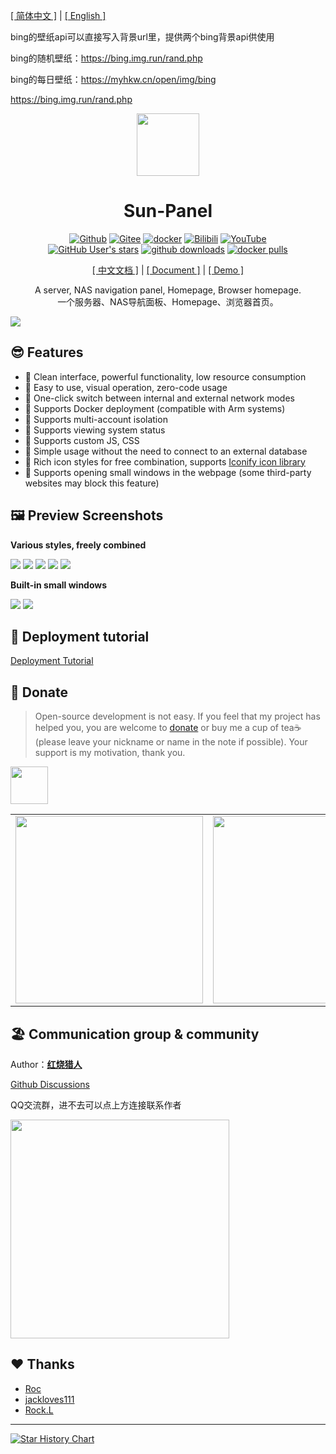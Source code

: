 [[ 简体中文 ]](https://sun-panel-doc.enianteam.com/zh_cn/introduce/project.html) |
[[ English ]](https://sun-panel-doc.enianteam.com/introduce/project.html)



bing的壁纸api可以直接写入背景url里，提供两个bing背景api供使用

bing的随机壁纸：https://bing.img.run/rand.php

bing的每日壁纸：https://myhkw.cn/open/img/bing

https://bing.img.run/rand.php


<div align=center>

<img src="./doc/images/logo.png" width="100" height="100" />

# Sun-Panel

[![Github](https://img.shields.io/badge/Github-123456?logo=github&labelColor=242424)](https://github.com/hslr-s/sun-panel)
[![Gitee](https://img.shields.io/badge/Gitee-123456?logo=gitee&labelColor=c71d23)](https://gitee.com/hslr/sun-panel)
[![docker](https://img.shields.io/badge/docker-123456?logo=docker&logoColor=fff&labelColor=1c7aed)](https://hub.docker.com/r/hslr/sun-panel) 
[![Bilibili](https://img.shields.io/badge/Bilibili-123456?logo=bilibili&logoColor=fff&labelColor=fb7299)](https://space.bilibili.com/27407696/channel/collectiondetail?sid=2023810)
[![YouTube](https://img.shields.io/badge/YouTube-123456?logo=youtube&labelColor=ff0000)](https://www.youtube.com/channel/UCKwbFmKU25R602z6P2fgPYg)
<br>
[![GitHub User's stars](https://img.shields.io/github/stars/hslr-s%2Fsun-panel?style=flat&logo=github)](https://github.com/hslr-s/sun-panel)
[![github downloads](https://img.shields.io/github/downloads/hslr-s/sun-panel/total.svg?logo=github)](https://github.com/hslr-s/sun-panel/releases)
[![docker pulls](https://img.shields.io/docker/pulls/hslr/sun-panel.svg?logo=docker)](https://hub.docker.com/r/hslr/sun-panel)

[[ 中文文档 ]](https://sun-panel-doc.enianteam.com/zh_cn) |
[[ Document ]](https://sun-panel-doc.enianteam.com) |
[[ Demo ]](http://sunpaneldemo.enianteam.com) 

A server, NAS navigation panel, Homepage, Browser homepage.
<br>
一个服务器、NAS导航面板、Homepage、浏览器首页。

</div>


![](./doc/images/main-dark.png)

## 😎 Features

- 🍉 Clean interface, powerful functionality, low resource consumption
- 🍊 Easy to use, visual operation, zero-code usage
- 🍠 One-click switch between internal and external network modes
- 🍵 Supports Docker deployment (compatible with Arm systems)
- 🎪 Supports multi-account isolation
- 🎏 Supports viewing system status
- 🫙 Supports custom JS, CSS
- 🍻 Simple usage without the need to connect to an external database
- 🍾 Rich icon styles for free combination, supports [Iconify icon library](https://icon-sets.iconify.design/)
- 🚁 Supports opening small windows in the webpage (some third-party websites may block this feature)

## 🖼️ Preview Screenshots

**Various styles, freely combined**

![](./doc/images/icon-small-new.png)
![](./doc/images/transparent-info.png)
![](./doc/images/transparent-small.png)
![](./doc/images/solid-color-info.png)
![](./doc/images/full-color-small.jpg)

**Built-in small windows**

![](./doc/images/window-ssh.png)
![](./doc/images/window-xunlei.png)



## 🐳 Deployment tutorial
[Deployment Tutorial](https://sun-panel-doc.enianteam.com/usage/quick_deploy.html)

## 🍵 Donate

> Open-source development is not easy. If you feel that my project has helped you, you are welcome to [donate](./doc/donate.md) or buy me a cup of tea☕ (please leave your nickname or name in the note if possible). Your support is my motivation, thank you.


<a href="https://www.paypal.me/hslrs">
<img height="60" src="./doc/images/donate/paypal.png" target="_blank"></img> 
</a>


|   |   |
| ------------ | ------------ |
| <img height="300" src="./doc/images/donate/weixin.png"/> |  <img height="300" src="./doc/images/donate/alipay.png" /> |

## 🏖️ Communication group & community

Author：**[红烧猎人](https://blog.enianteam.com/u/sun/content/11)**

[Github Discussions](https://github.com/hslr-s/sun-panel/discussions)

QQ交流群，进不去可以点上方连接联系作者

<img src="./doc/images/qq_group_qr2.png"  height="350" />

## ❤️ Thanks

- [Roc](https://github.com/RocCheng)
- [jackloves111](https://github.com/jackloves111)
- [Rock.L](https://github.com/gitlyp)


---

[![Star History Chart](https://api.star-history.com/svg?repos=hslr-s/sun-panel&type=Date)](https://star-history.com/#hslr-s/sun-panel&Date)
